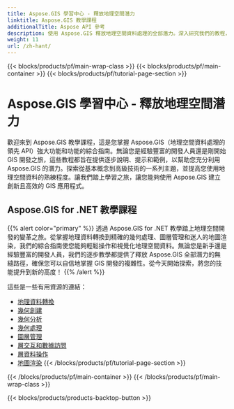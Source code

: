 ```yaml
---
title: Aspose.GIS 學習中心 - 釋放地理空間潛力
linktitle: Aspose.GIS 教學課程
additionalTitle: Aspose API 參考
description: 使用 Aspose.GIS 釋放地理空間資料處理的全部潛力。深入研究我們的教程，以獲取逐步指導和專家見解。
weight: 11
url: /zh-hant/
---
```


{{< blocks/products/pf/main-wrap-class >}}
{{< blocks/products/pf/main-container >}}
{{< blocks/products/pf/tutorial-page-section >}}

# Aspose.GIS 學習中心 - 釋放地理空間潛力


歡迎來到 Aspose.GIS 教學課程，這是您掌握 Aspose.GIS（地理空間資料處理的領先 API）強大功能和功能的綜合指南。無論您是經驗豐富的開發人員還是剛開始 GIS 開發之旅，這些教程都旨在提供逐步說明、提示和範例，以幫助您充分利用 Aspose.GIS 的潛力。探索從基本概念到高級技術的一系列主題，並提高您使用地理空間資料的熟練程度。讓我們踏上學習之旅，讓您能夠使用 Aspose.GIS 建立創新且高效的 GIS 應用程式。

## Aspose.GIS for .NET 教學課程
{{% alert color="primary" %}}
透過 Aspose.GIS for .NET 教學踏上地理空間開發的變革之旅。從掌握地理資料轉換到精確的幾何處理、圖層管理和迷人的地圖渲染，我們的綜合指南使您能夠輕鬆操作和視覺化地理空間資料。無論您是新手還是經驗豐富的開發人員，我們的逐步教學都提供了釋放 Aspose.GIS 全部潛力的無縫路徑，確保您可以自信地掌握 GIS 開發的複雜性。從今天開始探索，將您的技能提升到新的高度！
{{% /alert %}}

這些是一些有用資源的連結：
 
- [地理資料轉換](./net/geo-data-conversion/)
- [幾何創建](./net/geometry-creation/)
- [幾何分析](./net/geometry-analysis/)
- [幾何處理](./net/geometry-processing/)
- [圖層管理](./net/layer-management/)
- [層交互和數據訪問](./net/layer-interaction-and-data-access/)
- [層資料操作](./net/layer-data-operations/)
- [地圖渲染](./net/map-rendering/)
{{< /blocks/products/pf/tutorial-page-section >}}

{{< /blocks/products/pf/main-container >}}
{{< /blocks/products/pf/main-wrap-class >}}

{{< blocks/products/products-backtop-button >}}

